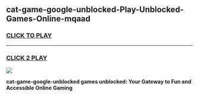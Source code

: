 
## cat-game-google-unblocked-Play-Unblocked-Games-Online-mqaad
<h3>
<a href="https://premium76.site?title=cat-game-google-unblocked&ref=25A">CLICK TO PLAY</a></h3>
<hr>

<h3>
<a href="https://premium76.site?title=cat-game-google-unblocked&ref=25A">CLICK 2 PLAY</a>
  
</h3>

<a href="https://premium76.site?title=cat-game-google-unblocked&ref=25A"><img src="https://clearcache.store/games.png"></a>


**cat-game-google-unblocked games unblocked: Your Gateway to Fun and Accessible Online Gaming**

